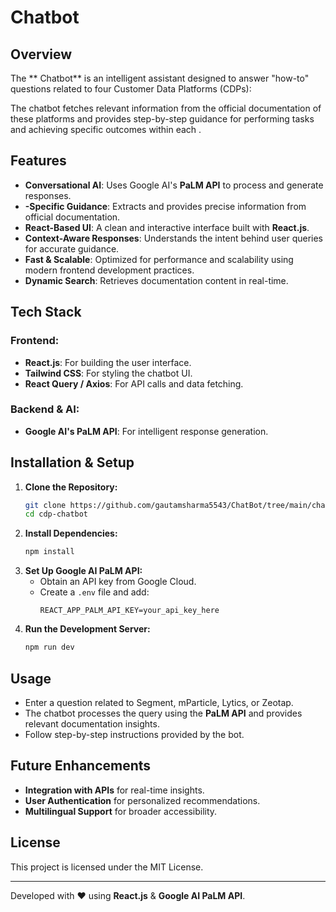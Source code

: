 #  Chatbot

## Overview
The ** Chatbot** is an intelligent assistant designed to answer "how-to" questions related to four Customer Data Platforms (CDPs):


The chatbot fetches relevant information from the official documentation of these platforms and provides step-by-step guidance for performing tasks and achieving specific outcomes within each .

## Features
- **Conversational AI**: Uses Google AI's **PaLM API** to process and generate responses.
- **-Specific Guidance**: Extracts and provides precise information from official documentation.
- **React-Based UI**: A clean and interactive interface built with **React.js**.
- **Context-Aware Responses**: Understands the intent behind user queries for accurate guidance.
- **Fast & Scalable**: Optimized for performance and scalability using modern frontend development practices.
- **Dynamic Search**: Retrieves documentation content in real-time.

## Tech Stack
### Frontend:
- **React.js**: For building the user interface.
- **Tailwind CSS**: For styling the chatbot UI.
- **React Query / Axios**: For API calls and data fetching.

### Backend & AI:
- **Google AI's PaLM API**: For intelligent response generation.

## Installation & Setup
1. **Clone the Repository:**
   ```sh
   git clone https://github.com/gautamsharma5543/ChatBot/tree/main/chatbot
   cd cdp-chatbot
   ```
2. **Install Dependencies:**
   ```sh
   npm install
   ```
3. **Set Up Google AI PaLM API:**
   - Obtain an API key from Google Cloud.
   - Create a `.env` file and add:
     ```env
     REACT_APP_PALM_API_KEY=your_api_key_here
     ```
4. **Run the Development Server:**
   ```sh
   npm run dev
   ```

## Usage
- Enter a question related to Segment, mParticle, Lytics, or Zeotap.
- The chatbot processes the query using the **PaLM API** and provides relevant documentation insights.
- Follow step-by-step instructions provided by the bot.

## Future Enhancements
- **Integration with  APIs** for real-time insights.
- **User Authentication** for personalized recommendations.
- **Multilingual Support** for broader accessibility.

## License
This project is licensed under the MIT License.

---
Developed with ❤️ using **React.js** & **Google AI PaLM API**.

